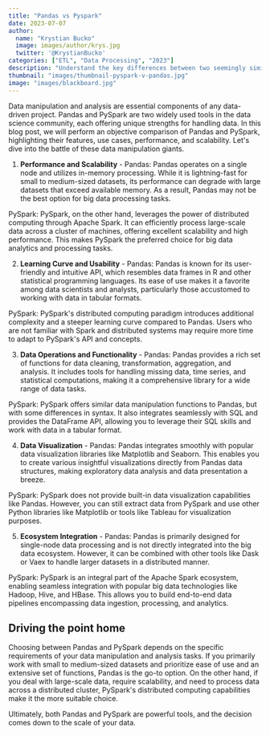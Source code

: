 ```yaml
---
title: "Pandas vs Pyspark"
date: 2023-07-07
author: 
  name: "Krystian Bucko"
  image: images/author/krys.jpg
  twitter: '@KrystianBucko'
categories: ["ETL", "Data Processing", "2023"]
description: "Understand the key differences between two seemingly similar data processing tools."
thumbnail: "images/thumbnail-pyspark-v-pandas.jpg"
image: "images/blackboard.jpg" 
---
```


Data manipulation and analysis are essential components of any data-driven project. Pandas and PySpark are two widely used tools in the data science community, each offering unique strengths for handling data. In this blog post, we will perform an objective comparison of Pandas and PySpark, highlighting their features, use cases, performance, and scalability. Let's dive into the battle of these data manipulation giants.

1. **Performance and Scalability** -
Pandas: Pandas operates on a single node and utilizes in-memory processing. While it is lightning-fast for small to medium-sized datasets, its performance can degrade with large datasets that exceed available memory. As a result, Pandas may not be the best option for big data processing tasks.

PySpark: PySpark, on the other hand, leverages the power of distributed computing through Apache Spark. It can efficiently process large-scale data across a cluster of machines, offering excellent scalability and high performance. This makes PySpark the preferred choice for big data analytics and processing tasks.

2. **Learning Curve and Usability** -
Pandas: Pandas is known for its user-friendly and intuitive API, which resembles data frames in R and other statistical programming languages. Its ease of use makes it a favorite among data scientists and analysts, particularly those accustomed to working with data in tabular formats.

PySpark: PySpark's distributed computing paradigm introduces additional complexity and a steeper learning curve compared to Pandas. Users who are not familiar with Spark and distributed systems may require more time to adapt to PySpark's API and concepts.

3. **Data Operations and Functionality** -
Pandas: Pandas provides a rich set of functions for data cleaning, transformation, aggregation, and analysis. It includes tools for handling missing data, time series, and statistical computations, making it a comprehensive library for a wide range of data tasks.

PySpark: PySpark offers similar data manipulation functions to Pandas, but with some differences in syntax. It also integrates seamlessly with SQL and provides the DataFrame API, allowing you to leverage their SQL skills and work with data in a tabular format.

4. **Data Visualization** -
Pandas: Pandas integrates smoothly with popular data visualization libraries like Matplotlib and Seaborn. This enables you to create various insightful visualizations directly from Pandas data structures, making exploratory data analysis and data presentation a breeze.

PySpark: PySpark does not provide built-in data visualization capabilities like Pandas. However, you can still extract data from PySpark and use other Python libraries like Matplotlib or tools like Tableau for visualization purposes.

5. **Ecosystem Integration** -
Pandas: Pandas is primarily designed for single-node data processing and is not directly integrated into the big data ecosystem. However, it can be combined with other tools like Dask or Vaex to handle larger datasets in a distributed manner.

PySpark: PySpark is an integral part of the Apache Spark ecosystem, enabling seamless integration with popular big data technologies like Hadoop, Hive, and HBase. This allows you to build end-to-end data pipelines encompassing data ingestion, processing, and analytics.

## Driving the point home
Choosing between Pandas and PySpark depends on the specific requirements of your data manipulation and analysis tasks. If you primarily work with small to medium-sized datasets and prioritize ease of use and an extensive set of functions, Pandas is the go-to option. On the other hand, if you deal with large-scale data, require scalability, and need to process data across a distributed cluster, PySpark's distributed computing capabilities make it the more suitable choice.

Ultimately, both Pandas and PySpark are powerful tools, and the decision comes down to the scale of your data.
